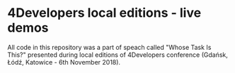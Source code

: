 # 4Developers local editions - live demos
All code in this repository was a part of speach called "Whose Task Is This?" presented during local editions of 4Developers conference (Gdańsk, Łódź, Katowice - 6th November 2018).
